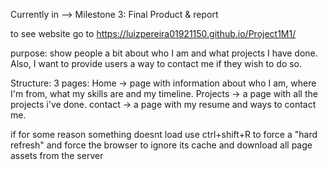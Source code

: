 Currently in --> Milestone 3: Final Product & report

to see website go to https://luizpereira01921150.github.io/Project1M1/

purpose: show people a bit about who I am and what projects I have done. Also, I want to provide users a way to contact me if they wish to do so.

Structure:
3 pages: 
  Home -> page with information about who I am, where I'm from, what my skills are and my timeline.
  Projects -> a page with all the projects i've done.
  contact -> a page with my resume and ways to contact me.

if for some reason something doesnt load use ctrl+shift+R to force a "hard refresh" and force the browser to ignore its cache and download all page assets from the server

